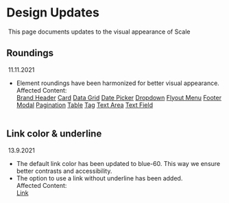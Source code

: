 # Design Updates

​
This page documents updates to the visual appearance of Scale
​
​
​

## Roundings

​
11.11.2021
​

- Element roundings have been harmonized for better visual appearance.  
  ​
Affected Content:  
[Brand Header](./?path=/docs/components-brand-header-navigation--standard) [Card](/?path=/docs/components-card--standard) [Data Grid](./?path=/docs/components-data-grid--standard) [Date Picker](./?path=/docs/components-date-picker--standard) [Dropdown](./?path=/docs/components-dropdown--standard) [Flyout Menu](./?path=/docs/components-flyout-menu--standard) [Footer](./?path=/docs/components-footer--standard) [Modal](./?path=/docs/components-modal--standard) [Pagination](./?path=/docs/components-pagination--standard) [Table](./?path=/docs/components-table--standard) [Tag](./?path=/docs/components-tag--standard) [Text Area](./?path=/docs/components-text-area--standard) [Text Field](./?path=/docs/components-text-field--standard)  
  ​
  ​
  ​

## Link color & underline

​
13.9.2021
​

- The default link color has been updated to blue-60. This way we ensure better contrasts and accessibility.
- The option to use a link without underline has been added.  
  ​
Affected Content:  
[Link](./?path=/docs/components-link--standard)
